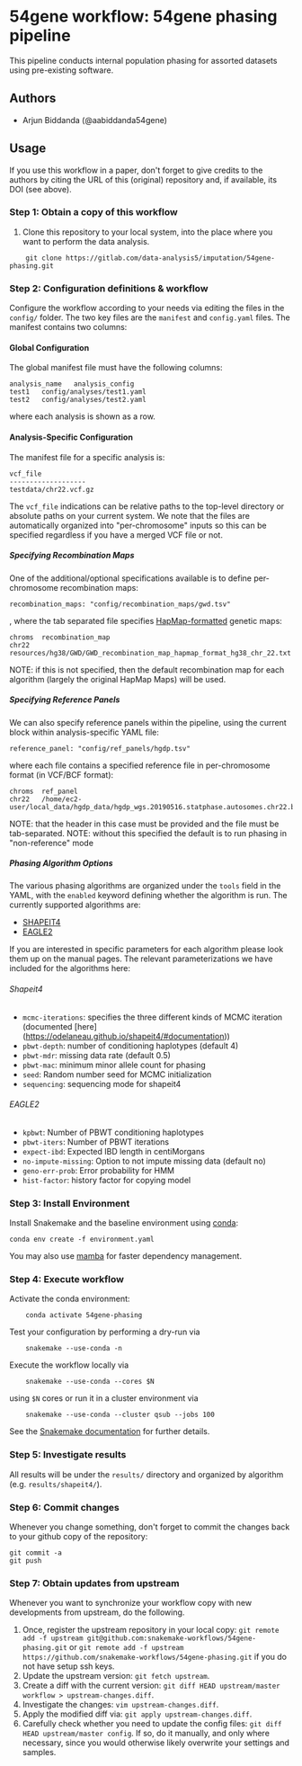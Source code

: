 # 54gene workflow: 54gene phasing pipeline

This pipeline conducts internal population phasing for assorted datasets using pre-existing software.

## Authors

* Arjun Biddanda (@aabiddanda54gene)

## Usage

If you use this workflow in a paper, don't forget to give credits to the authors by citing the URL of this (original) repository and, if available, its DOI (see above).

### Step 1: Obtain a copy of this workflow

1. Clone this repository to your local system, into the place where you want to perform the data analysis.
```
    git clone https://gitlab.com/data-analysis5/imputation/54gene-phasing.git
```

### Step 2: Configuration definitions & workflow

Configure the workflow according to your needs via editing the files in the `config/` folder. The two key files are the `manifest` and `config.yaml` files. The manifest contains two columns:




#### Global Configuration

The global manifest file must have the following columns:

```
analysis_name	analysis_config
test1	config/analyses/test1.yaml
test2	config/analyses/test2.yaml
```

where each analysis is shown as a row.


#### Analysis-Specific Configuration

The manifest file for a specific analysis is:

```
vcf_file
-------------------
testdata/chr22.vcf.gz
```


The `vcf_file` indications can be relative paths to the top-level directory or absolute paths on your current system. We note that the files are automatically organized into "per-chromosome" inputs so this can be specified regardless if you have a merged VCF file or not.

##### Specifying Recombination Maps

One of the additional/optional specifications available is to define per-chromosome recombination maps:

```
recombination_maps: "config/recombination_maps/gwd.tsv"
```

, where the tab separated file specifies [HapMap-formatted](https://ftp.ncbi.nlm.nih.gov/hapmap/recombination/latest/) genetic maps:
```
chroms	recombination_map
chr22	resources/hg38/GWD/GWD_recombination_map_hapmap_format_hg38_chr_22.txt
```

NOTE: if this is not specified, then the default recombination map for each algorithm (largely the original HapMap Maps) will be used.

##### Specifying Reference Panels


We can also specify reference panels within the pipeline, using the current block within analysis-specific YAML file:

```
reference_panel: "config/ref_panels/hgdp.tsv"
```

where each file contains a specified reference file in per-chromosome format (in VCF/BCF format):

```
chroms	ref_panel
chr22	/home/ec2-user/local_data/hgdp_data/hgdp_wgs.20190516.statphase.autosomes.chr22.bcf
```

NOTE: that the header in this case must be provided and the file must be tab-separated.
NOTE: without this specified the default is to run phasing in "non-reference" mode


##### Phasing Algorithm Options

The various phasing algorithms are organized under the `tools` field in the YAML, with the `enabled` keyword defining whether the algorithm is run. The currently supported algorithms are:

* [SHAPEIT4](https://odelaneau.github.io/shapeit4/)
* [EAGLE2](https://alkesgroup.broadinstitute.org/Eagle/)

If you are interested in specific parameters for each algorithm please look them up on the manual pages. The relevant parameterizations we have included for the algorithms here:

###### Shapeit4

* `mcmc-iterations`: specifies the three different kinds of MCMC iteration (documented [here] (https://odelaneau.github.io/shapeit4/#documentation))
* `pbwt-depth`: number of conditioning haplotypes (default 4)
* `pbwt-mdr`: missing data rate (default 0.5)
* `pbwt-mac`: minimum minor allele count for phasing
* `seed`: Random number seed for MCMC initialization
* `sequencing`: sequencing mode for shapeit4


###### EAGLE2

* `kpbwt`: Number of PBWT conditioning haplotypes
* `pbwt-iters`: Number of PBWT iterations
* `expect-ibd`: Expected IBD length in centiMorgans
* `no-impute-missing`: Option to not impute missing data (default no)
* `geno-err-prob`: Error probability for HMM
* `hist-factor`: history factor for copying model


### Step 3: Install Environment

Install Snakemake and the baseline environment using [conda](https://conda.io/projects/conda/en/latest/user-guide/install/index.html):

```
conda env create -f environment.yaml
```

You may also use [mamba](https://github.com/mamba-org/mamba) for faster dependency management.

### Step 4: Execute workflow

Activate the conda environment:
```
    conda activate 54gene-phasing
```
Test your configuration by performing a dry-run via
```
    snakemake --use-conda -n
```
Execute the workflow locally via
```
    snakemake --use-conda --cores $N
```
using `$N` cores or run it in a cluster environment via
```
    snakemake --use-conda --cluster qsub --jobs 100
```
See the [Snakemake documentation](https://snakemake.readthedocs.io/en/stable/executable.html) for further details.

### Step 5: Investigate results

All results will be under the `results/` directory and organized by algorithm (e.g. `results/shapeit4/`).

### Step 6: Commit changes

Whenever you change something, don't forget to commit the changes back to your github copy of the repository:

    git commit -a
    git push

### Step 7: Obtain updates from upstream

Whenever you want to synchronize your workflow copy with new developments from upstream, do the following.

1. Once, register the upstream repository in your local copy: `git remote add -f upstream git@github.com:snakemake-workflows/54gene-phasing.git` or `git remote add -f upstream https://github.com/snakemake-workflows/54gene-phasing.git` if you do not have setup ssh keys.
2. Update the upstream version: `git fetch upstream`.
3. Create a diff with the current version: `git diff HEAD upstream/master workflow > upstream-changes.diff`.
4. Investigate the changes: `vim upstream-changes.diff`.
5. Apply the modified diff via: `git apply upstream-changes.diff`.
6. Carefully check whether you need to update the config files: `git diff HEAD upstream/master config`. If so, do it manually, and only where necessary, since you would otherwise likely overwrite your settings and samples.
